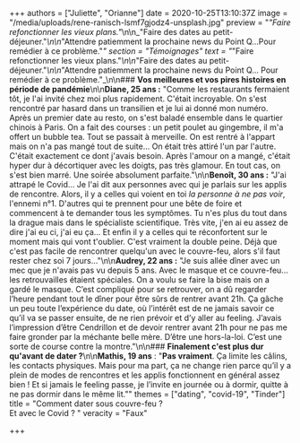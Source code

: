 +++
authors = ["Juliette", "Orianne"]
date = 2020-10-25T13:10:37Z
image = "/media/uploads/rene-ranisch-lsmf7gjodz4-unsplash.jpg"
preview = "_\"Faire refonctionner les vieux plans.\"_\n\n_\"Faire des dates au petit-déjeuner.\"_\n\n_\"Attendre patiemment la prochaine news du Point Q...Pour remédier à ce problème.\"_"
section = "Témoignages"
text = "_\"Faire refonctionner les vieux plans.\"_\n\n_\"Faire des dates au petit-déjeuner.\"_\n\n_\"Attendre patiemment la prochaine news du Point Q... Pour remédier à ce problème.\"_\n\n### **Vos meilleures et vos pires histoires en période de pandémie**\n\n**Diane, 25 ans :** \"Comme les restaurants fermaient tôt, je l'ai invité chez moi plus rapidement. C'était incroyable. On s'est rencontré par hasard dans un transilien et je lui ai donné mon numéro. Après un premier date au resto, on s'est baladé ensemble dans le quartier chinois à Paris. On a fait des courses : un petit poulet au gingembre, il m'a offert un bubble tea. Tout se passait à merveille. On est rentré à l'appart mais on n'a pas mangé tout de suite... On était très attiré l'un par l'autre. C'était exactement ce dont j'avais besoin. Après l'amour on a mangé, c'était hyper dur à décortiquer avec les doigts, pas très glamour. En tout cas, on s'est bien marré. Une soirée absolument parfaite.\"\n\n**Benoît, 30 ans :** \"J'ai attrapé le Covid... Je l'ai dit aux personnes avec qui je parlais sur les applis de rencontre. Alors, il y a celles qui voient en toi _la personne à ne pas voir_, l'ennemi n°1. D'autres qui te prennent pour une bête de foire et commencent à te demander tous les symptômes. Tu n'es plus du tout dans la drague mais dans le spécialiste scientifique. Très vite, j'en ai eu assez de dire j'ai eu ci, j'ai eu ça... Et enfin il y a celles qui te réconfortent sur le moment mais qui vont t'oublier. C'est vraiment la double peine. Déjà que c'est pas facile de rencontrer quelqu'un avec le couvre-feu, alors s'il faut rester chez soi 7 jours...\"\n\n**Audrey, 22 ans :** \"Je suis allée dîner avec un mec que je n'avais pas vu depuis 5 ans. Avec le masque et ce couvre-feu... les retrouvailles étaient spéciales. On a voulu se faire la bise mais on a gardé le masque. C’est compliqué pour se retrouver, on a dû regarder l’heure pendant tout le dîner pour être sûrs de rentrer avant 21h. Ça gâche un peu toute l’expérience du date, où l’intérêt est de ne jamais savoir ce qu’il va se passer ensuite, de ne rien prévoir et d’y aller au feeling. J’avais l’impression d’être Cendrillon et de devoir rentrer avant 21h pour ne pas me faire gronder par la méchante belle mère. D’être une hors-la-loi. C’est une sorte de course contre la montre.\"\n\n### **Finalement c'est plus dur qu'avant de dater ?**\n\n**Mathis, 19 ans** : \"**Pas vraiment**. Ça limite les câlins, les contacts physiques. Mais pour ma part, ça ne change rien parce qu’il y a plein de modes de rencontres et les applis fonctionnent en général assez bien ! Et si jamais le feeling passe, je l’invite en journée ou à dormir, quitte à ne pas dormir dans le même lit.\""
themes = ["dating", "covid-19", "Tinder"]
title = "Comment dater sous couvre-feu ?<br />Et avec le Covid ? "
veracity = "Faux"

+++

